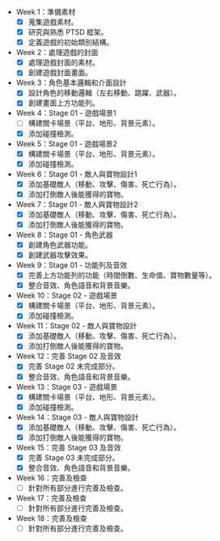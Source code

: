 - Week 1：準備素材
  - [X] 蒐集遊戲素材。
  - [X] 研究與熟悉 PTSD 框架。
  - [X] 定義遊戲的初始類別結構。

- Week 2：處理遊戲的封面
  - [X] 處理遊戲封面的素材。
  - [X] 創建遊戲封面畫面。

- Week 3：角色基本邏輯和介面設計
  - [X] 設計角色的移動邏輯（左右移動、跳躍、武器）。
  - [X] 創建畫面上方功能列。

- Week 4：Stage 01 - 遊戲場景1
  - [ ] 構建關卡場景（平台、地形、背景元素）。
  - [X] 添加碰撞檢測。

- Week 5：Stage 01 - 遊戲場景2
  - [X] 構建關卡場景（平台、地形、背景元素）。
  - [X] 添加碰撞檢測。

- Week 6：Stage 01 - 敵人與寶物設計1
  - [X] 添加基礎敵人（移動、攻擊、傷害、死亡行為）。
  - [X] 添加打倒敵人後能獲得的寶物。

- Week 7：Stage 01 - 敵人與寶物設計2
  - [X] 添加基礎敵人（移動、攻擊、傷害、死亡行為）。
  - [X] 添加打倒敵人後能獲得的寶物。

- Week 8：Stage 01 - 角色武器
  - [X] 創建角色武器功能。
  - [X] 創建武器攻擊效果。

- Week 9：Stage 01 - 功能列及音效
  - [X] 完善上方功能列的功能（時間倒數、生命值、寶物數量等）。
  - [X] 整合音效、角色語音和背景音樂。

- Week 10：Stage 02 - 遊戲場景
  - [X] 構建關卡場景（平台、地形、背景元素）。
  - [X] 添加碰撞檢測。

- Week 11：Stage 02 - 敵人與寶物設計
  - [X] 添加基礎敵人（移動、攻擊、傷害、死亡行為）。
  - [X] 添加打倒敵人後能獲得的寶物。

- Week 12：完善 Stage 02 及音效
  - [X] 完善 Stage 02 未完成部分。
  - [X] 整合音效、角色語音和背景音樂。

- Week 13：Stage 03 - 遊戲場景
  - [X] 構建關卡場景（平台、地形、背景元素）。
  - [X] 添加碰撞檢測。

- Week 14：Stage 03 - 敵人與寶物設計
  - [X] 添加基礎敵人（移動、攻擊、傷害、死亡行為）。
  - [X] 添加打倒敵人後能獲得的寶物。

- Week 15：完善 Stage 03 及音效
  - [X] 完善 Stage 03 未完成部分。
  - [X] 整合音效、角色語音和背景音樂。

- Week 16：完善及檢查
  - [ ] 針對所有部分進行完善及檢查。

- Week 17：完善及檢查
  - [ ] 針對所有部分進行完善及檢查。

- Week 18：完善及檢查
  - [ ] 針對所有部分進行完善及檢查。
